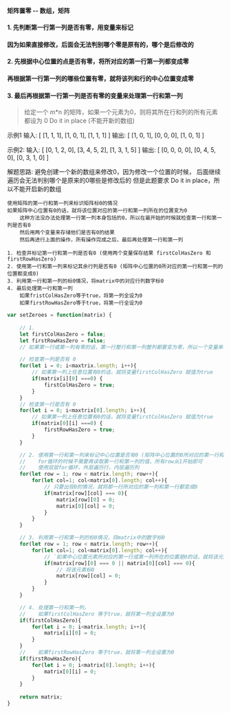 #### 矩阵置零 -- 数组，矩阵
#### 1. 先判断第一行第一列是否有零，用变量来标记
####    因为如果直接修改，后面会无法判别哪个零是原有的，哪个是后修改的
#### 2. 先根据中心位置的点是否有零，将所对应的第一行第一列都变成零
####    再根据第一行第一列的哪些位置有零，就将该列和行的中心位置变成零
#### 3. 最后再根据第一行第一列是否有零的变量来处理第一行和第一列

> 给定一个 m*n 的矩阵，如果一个元素为0，则将其所在行和列的所有元素都设为 0 
> Do it in place (不能开新的数组)

示例1
    输入: 
    [
        [1, 1, 1],
        [1, 0, 1],
        [1, 1, 1]
    ]
    输出:
    [
        [1, 0, 1],
        [0, 0, 0],
        [1, 0, 1]
    ]

示例2:
    输入:
    [
        [0, 1, 2, 0],
        [3, 4, 5, 2],
        [1, 3, 1, 5]
    ]
    输出:
    [
        [0, 0, 0, 0],
        [0, 4, 5, 0],
        [0, 3, 1, 0]
    ]

解题思路:
    避免创建一个新的数组来修改0，因为修改一个位置的时候，
    后面继续遍历会无法判别哪个是原来的0哪些是修改后的
    但是此题要求 Do it in place，所以不能开启新的数组

    使用矩阵的第一行和第一列来标识矩阵标0的情况
    如果矩阵中心位置有0的话，就将该位置对应的第一行和第一列所在的位置变为0
        这种方法没办法处理第一行第一列本身包括的0，所以在最开始的时候就检查第一行和第一列是否有0
        然后用两个变量来存储他们是否有0的结果
        然后再进行上面的操作，所有操作完成之后，最后再处理第一行和第一列
    
    1. 检查并标记第一行和第一列是否有0 (使用两个变量保存结果 firstColHasZero 和 firstRowHasZero)
    2. 使用第一行和第一列来标记其余行列是否有0 (矩阵中心位置的0所对应的第一行和第一列的位置都变成0)
    3. 利用第一行和第一列的标0情况，将matrix中的对应行列数字标0
    4. 最后处理第一行和第一列
        如果fristColHasZero等于true，将第一列全设为0
        如果firstRowHasZero等于true，将第一行全设为0

```js
var setZeroes = function(matrix) {
    
    // 1. 
    let firstColHasZero = false;
    let firstRowHasZero = false;
    // 如果第一行或第一列有零的话，第一行整行和第一列整列都要变为零，所以一个变量来标记以下即可

    // 检查第一列是否有 0
    for(let i = 0; i<maxtrix.length; i++){
        // 如果第一列上任意位置有0的话，就将变量firstColHasZero 赋值为true
        if(matrix[i][0] ===0) {
            firstColHasZero = true;
        }
    }
    // 检查第一行是否有 0
    for(let i = 0; i<maxtrix[0].length; i++){
        // 如果第一列上任意位置有0的话，就将变量firstColHasZero 赋值为true
        if(matrix[0][i] ===0) {
            firstRowHasZero = true;
        }
    }

    // 2. 使用第一行和第一列来标记中心位置是否有0 (矩阵中心位置的0所对应的第一行和第一列的位置都变成0)
    //    for循环的时候不需要再读取第一行和第一列的值，所有row从1开始即可
    //    使用双层for循环，外层遍历行，内层遍历列
    for(let row = 1; row < matrix.length; row++){
        for(let col=1; col<matrix[0].length; col++){
            // 只要出现0的情况，就将那一行所对应的第一列和第一行都变成0
            if(matrix[row][col] === 0){
                matrix[row][0] = 0;
                matrix[0][col] = 0;
            }
        }
    }

    // 3. 利用第一行和第一列的标0情况，将matrix中的数字标0
    for(let row = 1; row < matrix.length; row++){
        for(let col=1; col<matrix[0].length; col++){
            // `如果中心位置元素所对应的第一行或第一列所在的位置是0的话，就将该元素标0`
            if(matrix[row][0] === 0 || matrix[0][col] === 0){
                // 将该元素标0
                matrix[row][col] = 0;
            }
        }
    }    

    // 4. 处理第一行和第一列，
    //    如果firstColHasZero 等于true，就将第一列全设置为0
    if(firstColHasZero){
        for(let i = 0; i<matrix.length; i++){
            matrix[i][0] = 0;
        }
    }
    //    如果firstRowHasZero 等于true，就将第一列全设置为0
    if(firstRowHasZero){
        for(let i = 0; i<matrix[0].length; i++){
            matrix[0][i] = 0;
        }
    }
    
    return matrix;
}

```